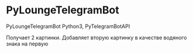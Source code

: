 # PyLoungeTelegramBot
PyLoungeTelegramBot Python3, PyTelegramBotAPI

Получает 2 картинки. Добавляет вторую картинку в качестве водяного знака на первую 
